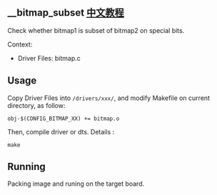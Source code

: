 \_\_bitmap_subset [中文教程](https://biscuitos.github.io/blog/BITMAP___bitmap_subset/)
----------------------------------

Check whether bitmap1 is subset of bitmap2 on special bits.

Context:

* Driver Files: bitmap.c

## Usage

Copy Driver Files into `/drivers/xxx/`, and modify Makefile on current 
directory, as follow:

```
obj-$(CONFIG_BITMAP_XX) += bitmap.o
```

Then, compile driver or dts. Details :

```
make
```

## Running

Packing image and runing on the target board.
